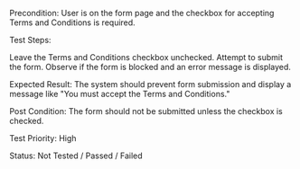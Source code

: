 
Precondition: User is on the form page and the checkbox for accepting Terms and Conditions is required.

Test Steps:

Leave the Terms and Conditions checkbox unchecked.
Attempt to submit the form.
Observe if the form is blocked and an error message is displayed.

Expected Result:
The system should prevent form submission and display a message like "You must accept the Terms and Conditions."

Post Condition: The form should not be submitted unless the checkbox is checked.

Test Priority: High

Status: Not Tested / Passed / Failed

